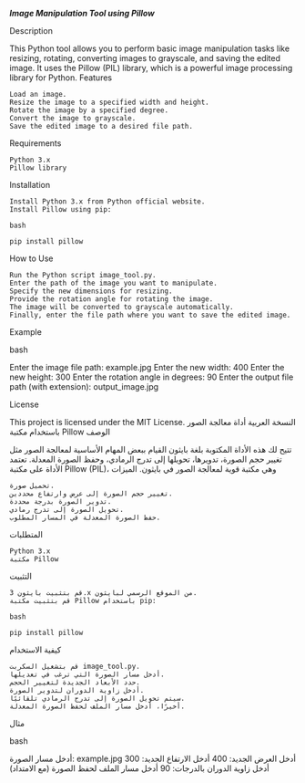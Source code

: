 ***Image Manipulation Tool using Pillow***

Description

This Python tool allows you to perform basic image manipulation tasks like resizing, rotating, converting images to grayscale, and saving the edited image. It uses the Pillow (PIL) library, which is a powerful image processing library for Python.
Features

    Load an image.
    Resize the image to a specified width and height.
    Rotate the image by a specified degree.
    Convert the image to grayscale.
    Save the edited image to a desired file path.

Requirements

    Python 3.x
    Pillow library

Installation

    Install Python 3.x from Python official website.
    Install Pillow using pip:

    bash

    pip install pillow

How to Use

    Run the Python script image_tool.py.
    Enter the path of the image you want to manipulate.
    Specify the new dimensions for resizing.
    Provide the rotation angle for rotating the image.
    The image will be converted to grayscale automatically.
    Finally, enter the file path where you want to save the edited image.

Example

bash

Enter the image file path: example.jpg
Enter the new width: 400
Enter the new height: 300
Enter the rotation angle in degrees: 90
Enter the output file path (with extension): output_image.jpg

License

This project is licensed under the MIT License.
النسخة العربية
أداة معالجة الصور باستخدام مكتبة Pillow
الوصف

تتيح لك هذه الأداة المكتوبة بلغة بايثون القيام ببعض المهام الأساسية لمعالجة الصور مثل تغيير حجم الصورة، تدويرها، تحويلها إلى تدرج الرمادي، وحفظ الصورة المعدلة. تعتمد الأداة على مكتبة Pillow (PIL)، وهي مكتبة قوية لمعالجة الصور في بايثون.
الميزات

    تحميل صورة.
    تغيير حجم الصورة إلى عرض وارتفاع محددين.
    تدوير الصورة بدرجة محددة.
    تحويل الصورة إلى تدرج رمادي.
    حفظ الصورة المعدلة في المسار المطلوب.

المتطلبات

    Python 3.x
    مكتبة Pillow

التثبيت

    قم بتثبيت بايثون 3.x من الموقع الرسمي لبايثون.
    قم بتثبيت مكتبة Pillow باستخدام pip:

    bash

    pip install pillow

كيفية الاستخدام

    قم بتشغيل السكربت image_tool.py.
    أدخل مسار الصورة التي ترغب في تعديلها.
    حدد الأبعاد الجديدة لتغيير الحجم.
    أدخل زاوية الدوران لتدوير الصورة.
    سيتم تحويل الصورة إلى تدرج الرمادي تلقائيًا.
    أخيرًا، أدخل مسار الملف لحفظ الصورة المعدلة.

مثال

bash

أدخل مسار الصورة: example.jpg
أدخل العرض الجديد: 400
أدخل الارتفاع الجديد: 300
أدخل زاوية الدوران بالدرجات: 90
أدخل مسار الملف لحفظ الصورة (مع الامتداد)
